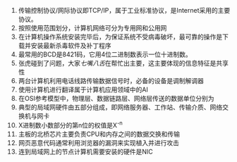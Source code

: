 1. 传输控制协议/网际协议即TCP/IP，属于工业标准协议，是Internet采用的主要协议。
2. 按照使用范围划分，计算机网络可分为专用网和公用网
3. 在计算机操作系统安装完毕后，为保证系统不受病毒破坏，最可靠的操作是下载并安装最新杀毒软件及补丁程序
4. 最常用的BCD是8421码，它用4位二进制数表示一位十进制数。
5. 张虎碰到了问题，大家*七嘴八舌*在帮忙出主要，这主要体现的信息特征是共享性
6. 两台计算机利用电话线路传输数据信号时，必备的设备是调制解调器
7. 使用计算机进行翻译属于计算机应用领域中的AI
8. 在OSI参考模型中，物理层、数据链路层、网络层传送的数据单位分别为
9. 典型的局域网硬件由五部分组成，即网络服务器、工作站、传输介质、网络交换机与网卡
10. X进制数小数部分的第n位的权值是X<sup>-n</sup>
11. 主板的北桥芯片主要负责CPU和内存之间的数据交换和传输
12. 网页恶意代码通常利用浏览器的漏洞来实现植入并进行攻击
13. 连到局域网上的节点计算机需要安装的硬件是NIC
